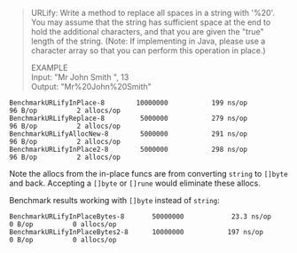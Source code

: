 > URLify: Write a method to replace all spaces in a string with '%20'. You may assume that the string has sufficient space at the end to hold the additional characters, and that you are given the "true" length of the string. (Note: If implementing in Java, please use a character array so that you can perform this operation in place.)
>
> EXAMPLE  
> Input: "Mr John Smith    ", 13  
> Output: "Mr%20John%20Smith"

```
BenchmarkURLifyInPlace-8    	10000000	       199 ns/op	      96 B/op	       2 allocs/op
BenchmarkURLifyReplace-8    	 5000000	       279 ns/op	      96 B/op	       2 allocs/op
BenchmarkURLifyAllocNew-8   	 5000000	       291 ns/op	      96 B/op	       2 allocs/op
BenchmarkURLifyInPlace2-8   	 5000000	       298 ns/op	      96 B/op	       2 allocs/op
```

Note the allocs from the in-place funcs are from converting `string` to `[]byte` and back. Accepting a `[]byte` or `[]rune` would eliminate these allocs.

Benchmark results working with `[]byte` instead of `string`:

```
BenchmarkURLifyInPlaceBytes-8    	50000000	        23.3 ns/op	       0 B/op	       0 allocs/op
BenchmarkURLifyInPlaceBytes2-8   	10000000	       197 ns/op	       0 B/op	       0 allocs/op
```

